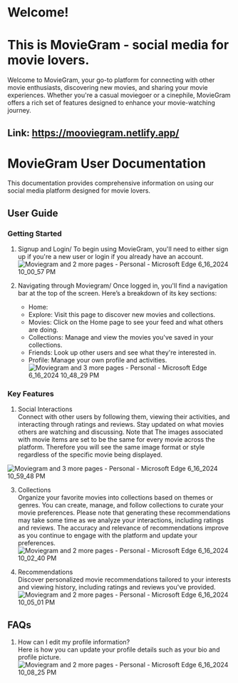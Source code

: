 # Welcome!
# This is MovieGram - social media for movie lovers. 
Welcome to MovieGram, your go-to platform for connecting with other movie enthusiasts, discovering new movies, and sharing your movie experiences. Whether you're a casual moviegoer or a cinephile, MovieGram offers a rich set of features designed to enhance your movie-watching journey.

## Link: https://mooviegram.netlify.app/

# MovieGram User Documentation
This documentation provides comprehensive information on using our social media platform designed for movie lovers.

## User Guide
### Getting Started
1. Signup and Login/
To begin using MovieGram, you'll need to either sign up if you're a new user or login if you already have an account. 
![Moviegram and 2 more pages - Personal - Microsoft​ Edge 6_16_2024 10_00_57 PM](https://github.com/cse364-unist/moviegram/assets/91851247/b3601ec1-0cda-42f4-897d-2cfec5cfc040)

3. Navigating through Moviegram/ 
Once logged in, you'll find a navigation bar at the top of the screen. Here’s a breakdown of its key sections:
   - Home: 
   - Explore: Visit this page to discover new movies and collections.
   - Movies: Click on the Home page to see your feed and what others are doing.
   - Collections: Manage and view the movies you've saved in your collections.
   - Friends: Look up other users and see what they're interested in.
   - Profile: Manage your own profile and activities.
![Moviegram and 3 more pages - Personal - Microsoft​ Edge 6_16_2024 10_48_29 PM](https://github.com/cse364-unist/moviegram/assets/91851247/1f7532e9-6121-4d33-ac39-e99874d3a89f)

### Key Features
1. Social Interactions\
Connect with other users by following them, viewing their activities, and interacting through ratings and reviews. Stay updated on what movies others are watching and discussing.
Note that The images associated with movie items are set to be the same for every movie across the platform. Therefore you will see the same image format or style regardless of the specific movie being displayed.

![Moviegram and 3 more pages - Personal - Microsoft​ Edge 6_16_2024 10_59_48 PM](https://github.com/cse364-unist/moviegram/assets/91851247/602205a3-b553-4520-84b4-5d84d7c8e605)


3. Collections\
Organize your favorite movies into collections based on themes or genres. You can create, manage, and follow collections to curate your movie preferences.
Please note that generating these recommendations may take some time as we analyze your interactions, including ratings and reviews. The accuracy and relevance of recommendations improve as you continue to engage with the platform and update your preferences.
![Moviegram and 2 more pages - Personal - Microsoft​ Edge 6_16_2024 10_02_40 PM](https://github.com/cse364-unist/moviegram/assets/91851247/2809a80f-5d06-419c-b474-2f33c7a3dbd4)

5. Recommendations\
Discover personalized movie recommendations tailored to your interests and viewing history, including ratings and reviews you've provided.
![Moviegram and 2 more pages - Personal - Microsoft​ Edge 6_16_2024 10_05_01 PM](https://github.com/cse364-unist/moviegram/assets/91851247/d058658c-6fa8-4d48-9916-0d890322eab5)

## FAQs
1. How can I edit my profile information?\
Here is how you can update your profile details such as your bio and profile picture.
![Moviegram and 2 more pages - Personal - Microsoft​ Edge 6_16_2024 10_08_25 PM](https://github.com/cse364-unist/moviegram/assets/91851247/036efeaf-1b54-4788-b4b3-a08ca88dab86)



